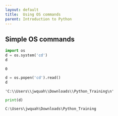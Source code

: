 ```yaml
---
layout: default
title:  Using OS commands
parent: Introduction to Python
---
```


## Simple OS commands


```python
import os
d = os.system('cd')
d
```




    0




```python
d = os.popen('cd').read()
d
```




    'C:\\Users\\jwquah\\Downloads\\Python_Training\n'




```python
print(d)
```

    C:\Users\jwquah\Downloads\Python_Training
    
